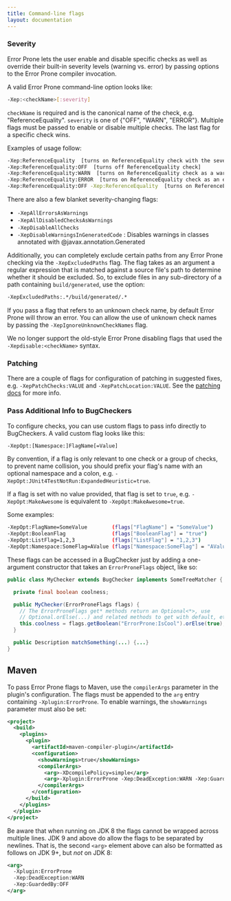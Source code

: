 ```yaml
---
title: Command-line flags
layout: documentation
---
```


### Severity

Error Prone lets the user enable and disable specific checks as well as override
their built-in severity levels (warning vs. error) by passing options to the
Error Prone compiler invocation.

A valid Error Prone command-line option looks like:

```bash
-Xep:<checkName>[:severity]
```

`checkName` is required and is the canonical name of the check, e.g.
"ReferenceEquality". `severity` is one of {"OFF", "WARN", "ERROR"}. Multiple
flags must be passed to enable or disable multiple checks. The last flag for a
specific check wins.

Examples of usage follow:

```bash
-Xep:ReferenceEquality  [turns on ReferenceEquality check with the severity level from its BugPattern annotation]
-Xep:ReferenceEquality:OFF  [turns off ReferenceEquality check]
-Xep:ReferenceEquality:WARN  [turns on ReferenceEquality check as a warning]
-Xep:ReferenceEquality:ERROR  [turns on ReferenceEquality check as an error]
-Xep:ReferenceEquality:OFF -Xep:ReferenceEquality  [turns on ReferenceEquality check]
```

There are also a few blanket severity-changing flags:

*   `-XepAllErrorsAsWarnings`
*   `-XepAllDisabledChecksAsWarnings`
*   `-XepDisableAllChecks`
*   `-XepDisableWarningsInGeneratedCode` : Disables warnings in classes annotated with @javax.annotation.Generated

Additionally, you can completely exclude certain paths
from any Error Prone checking via the `-XepExcludedPaths` flag.  The
flag takes as an argument a regular expression that is matched against
a source file's path to determine whether it should be excluded.
So, to exclude files in any sub-directory of a path containing `build/generated`,
use the option:

```bash
-XepExcludedPaths:.*/build/generated/.*
```

If you pass a flag that refers to an unknown check name, by default Error Prone
will throw an error. You can allow the use of unknown check names by passing the
`-XepIgnoreUnknownCheckNames` flag.

We no longer support the old-style Error Prone disabling flags that used the
`-Xepdisable:<checkName>` syntax.

### Patching

There are a couple of flags for configuration of patching in suggested fixes,
e.g. `-XepPatchChecks:VALUE` and `-XepPatchLocation:VALUE`. See the [patching
docs](http://errorprone.info/docs/patching) for more info.

### Pass Additional Info to BugCheckers

To configure checks, you can use custom flags to pass info directly to
BugCheckers. A valid custom flag looks like this:

```bash
-XepOpt:[Namespace:]FlagName[=Value]
```

By convention, if a flag is only relevant to one check or a group of checks, to
prevent name collision, you should prefix your flag's name with an optional
namespace and a colon, e.g. `-XepOpt:JUnit4TestNotRun:ExpandedHeuristic=true`.

If a flag is set with no value provided, that flag is set to `true`, e.g.
`-XepOpt:MakeAwesome` is equivalent to `-XepOpt:MakeAwesome=true`.

Some examples:

```bash
-XepOpt:FlagName=SomeValue        (flags["FlagName"] = "SomeValue")
-XepOpt:BooleanFlag               (flags["BooleanFlag"] = "true")
-XepOpt:ListFlag=1,2,3            (flags["ListFlag"] = "1,2,3")
-XepOpt:Namespace:SomeFlag=AValue (flags["Namespace:SomeFlag"] = "AValue")
```

These flags can be accessed in a BugChecker just by adding a one-argument
constructor that takes an `ErrorProneFlags` object, like so:

```java
public class MyChecker extends BugChecker implements SomeTreeMatcher {

  private final boolean coolness;

  public MyChecker(ErrorProneFlags flags) {
    // The ErrorProneFlags get* methods return an Optional<*>, use
    // Optional.orElse(...) and related methods to get with default, etc.
    this.coolness = flags.getBoolean("ErrorProne:IsCool").orElse(true);
  }

  public Description matchSomething(...) {...}
}
```

## Maven

To pass Error Prone flags to Maven, use the `compilerArgs` parameter in the
plugin's configuration. The flags must be appended to the `arg` entry
containing `-Xplugin:ErrorProne`. To enable warnings, the `showWarnings`
parameter must also be set:

```xml
<project>
  <build>
    <plugins>
      <plugin>
        <artifactId>maven-compiler-plugin</artifactId>
        <configuration>
          <showWarnings>true</showWarnings>
          <compilerArgs>
            <arg>-XDcompilePolicy=simple</arg>
            <arg>-Xplugin:ErrorProne -Xep:DeadException:WARN -Xep:GuardedBy:OFF</arg>
          </compilerArgs>
        </configuration>
      </build>
    </plugins>
  </plugin>
</project>
```

Be aware that when running on JDK 8 the flags cannot be wrapped across multiple
lines. JDK 9 and above do allow the flags to be separated by newlines. That is,
the second `<arg>` element above can also be formatted as follows on JDK 9+,
but *not* on JDK 8:

```xml
<arg>
  -Xplugin:ErrorProne
  -Xep:DeadException:WARN
  -Xep:GuardedBy:OFF
</arg>
```
